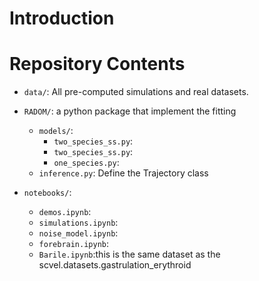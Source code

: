 # Introduction

# Repository Contents

* `data/`: All pre-computed simulations and real datasets.
 
* `RADOM/`: a python package that implement the fitting
  * `models/`: 
    * `two_species_ss.py`:
    * `two_species_ss.py`: 
    * `one_species.py`: 
  * `inference.py`: Define the Trajectory class

* `notebooks/`: 
  * `demos.ipynb`:
  * `simulations.ipynb`:
  * `noise_model.ipynb`:
  * `forebrain.ipynb`:
  * `Barile.ipynb`:this is the same dataset as the scvel.datasets.gastrulation_erythroid
